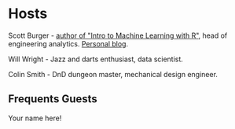 # Hosts
Scott Burger - [author of "Intro to Machine Learning with R"](https://www.amazon.com/Introduction-Machine-Learning-Rigorous-Mathematical/dp/1491976446), head of engineering analytics. [Personal blog](https://svburger.com).

Will Wright - Jazz and darts enthusiast, data scientist.

Colin Smith - DnD dungeon master, mechanical design engineer.

## Frequents Guests

Your name here!
